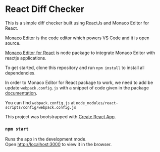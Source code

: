 # React Diff Checker

This is a simple diff checker built using ReactJs and Monaco Editor for React. 

[Monaco Editor](https://github.com/Microsoft/monaco-editor) is the code editor which powers VS Code and it is open source.

[Monaco Editor for React](https://github.com/react-monaco-editor/react-monaco-editor) is node package to integrate Monaco Editor with reactjs applications.

To get started, clone this repository and run  `npm install` to install all dependencies.

In order to Monaco Editor for React package to work, we need to add be update `webpack.config.js` with a snippet of code given in the package [documentation](https://github.com/react-monaco-editor/react-monaco-editor).

You can find `webpack.config.js` at `node_modules/react-scripts/config/webpack.config.js`

This project was bootstrapped with [Create React App](https://github.com/facebook/create-react-app).

### `npm start`

Runs the app in the development mode.\
Open [http://localhost:3000](http://localhost:3000) to view it in the browser.
